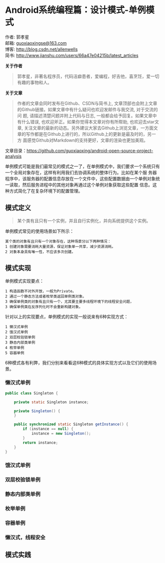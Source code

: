 # Android系统编程篇：设计模式-单例模式

作者: 郭孝星  
邮箱: guoxiaoxingse@163.com  
博客: http://blog.csdn.net/allenwells   
简书: http://www.jianshu.com/users/66a47e04215b/latest_articles  

**关于作者**

>郭孝星，非著名程序员，代码洁癖患者，爱编程，好吉他，喜烹饪，爱一切有趣的事物和人。

**关于文章**

>作者的文章会同时发布在Github、CSDN与简书上, 文章顶部也会附上文章的Github链接。如果文章中有什么疑问也欢迎发邮件与我交流, 对于交流的问
题, 请描述清楚问题并附上代码与日志, 一般都会给予回复。如果文章中有什么错误, 也欢迎斧正。如果你觉得本文章对你有所帮助, 也欢迎去star文
章, 关注文章的最新的动态。另外建议大家去Github上浏览文章，一方面文章的写作都是在Github上进行的，所以Github上的更新是最及时的，另一方
面感觉Github对Markdown的支持更好，文章的渲染也更加美观。

文章目录：https://github.com/guoxiaoxing/android-open-source-project-analysis

单例模式可能是我们最常见的模式之一了，在单例模式中，我们要求一个系统只有一个全局对象存在，这样有利用我们去协调系统的整体行为。比如在某个服
务器程序中，该服务器的配置信息存放在一个文件中，这些配置数据由一个单例对象统一读取，然后服务进程中的其他对象再通过这个单例对象获取这些配置
信息。这种方式简化了在复杂环境下的配置管理。


## 模式定义

> 某个类有且只有一个实例，并且自行实例化，并向系统提供这个实例。


单例模式常见的使用场景如下所示：

```
某个类的对象有且只有一个对象存在，这种场景分以下两种情况：
1 创建对象需要消耗大量资源，保证对象单一共享，减少资源消耗。
2 对象本身具有唯一性，不应该多次创建。
```

## 模式实现

单例模式实现要点：

```
1 构造函数不对外开放，一般为Private。
2 通过一个静态方法或者枚举类返回单例类对象。
3 确保单例类的对象有且只有一个，尤其要主要多线程环境下的线程安全问题，
3 确保单例类在反序列化时不会重新构建对象。
```

针对以上的实现要点，单例模式的实现一般说来有6种实现方式：

```
1 懒汉式单例
2 饿汉式单例
2 双层校验锁单例
3 静态内部类单例
4 枚举单例
5 容器单例
```

6种模式各有利弊，我们分别来看看这6种模式的具体实现方式以及它们的使用场景。


### 懒汉式单例

```java
public class Singleton {

    private static Singleton instance;

    private Singleton() {
    }

    public synchronized static Singleton getInstance() {
        if (instance == null) {
            instance = new Singleton();
        }
        return instance;
    }
}

```


### 饿汉式单例

### 双层校验锁单例

### 静态内部类单例

### 枚举单例

### 容器单例

### 懒汉式，线程安全


## 模式实践